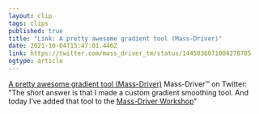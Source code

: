 ```yaml
---
layout: clip 
tags: clips 
published: true 
title: "Link: A pretty awesome gradient tool (Mass-Driver)" 
date: 2021-10-04T15:47:01.446Z 
link: https://twitter.com/mass_driver_tm/status/1445036071004278785 
ogtype: article 
---
```

[A pretty awesome gradient tool (Mass-Driver)](https://twitter.com/mass_driver_tm/status/1445036071004278785) 
Mass-Driver™ on Twitter: "The short answer is that I made a custom gradient smoothing tool. And today I’ve added that tool to the [Mass-Driver Workshop](https://workshop.mass-driver.com/gradients)"